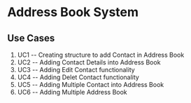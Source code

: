 # Address Book System

## Use Cases

1) UC1  --  Creating structure to add Contact in Address Book
2) UC2  --  Adding Contact Details into Address Book
3) UC3  --  Adding Edit Contact functionality 
4) UC4  --  Adding Delet Contact functionality
5) UC5  --  Adding Multiple Contact into Address Book
7) UC6  --  Adding Multiple Address Book
